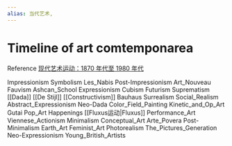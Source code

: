 ```yaml
---
alias: 当代艺术, 
---
```

# Timeline of art comtemponarea
Reference [现代艺术运动：1870 年代至 1980 年代](https://www.theartstory.org/section-movements-timeline.htm)

Impressionism
Symbolism
Les_Nabis
Post-Impressionism
Art_Nouveau
Fauvism
Ashcan_School
Expressionism
Cubism
Futurism
Suprematism
[[Dada]]
[[De Stijl]]
[[Constructivism]]
Bauhaus
Surrealism
Social_Realism
Abstract_Expressionism
Neo-Dada
Color_Field_Painting
Kinetic_and_Op_Art
Gutai
Pop_Art
Happenings
[[Fluxus运动|Fluxus]]
Performance_Art
Viennese_Actionism
Minimalism
Conceptual_Art
Arte_Povera
Post-Minimalism
Earth_Art
Feminist_Art
Photorealism
The_Pictures_Generation
Neo-Expressionism
Young_British_Artists
